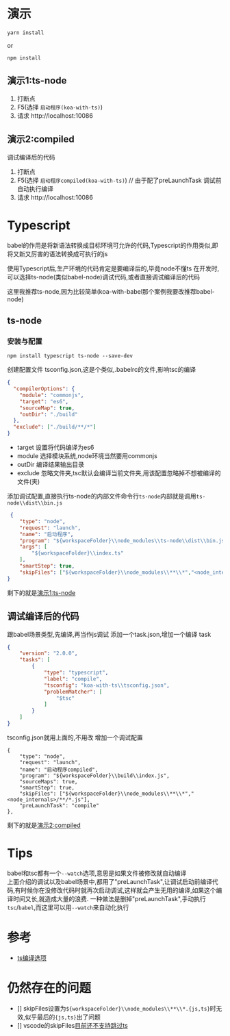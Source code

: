 # 演示

```
yarn install
```
or
```
npm install
```

## 演示1:ts-node

1. 打断点
2. F5(选择 `启动程序(koa-with-ts)`)
3. 请求 http://localhost:10086

## 演示2:compiled

调试编译后的代码

1. 打断点
2. F5(选择 `启动程序compiled(koa-with-ts)`) // 由于配了preLaunchTask 调试前自动执行编译
3. 请求 http://localhost:10086


# Typescript

babel的作用是将新语法转换成目标环境可允许的代码,Typescript的作用类似,即将又新又厉害的语法转换成可执行的js

使用Typescript后,生产环境的代码肯定是要编译后的,毕竟node不懂ts
在开发时,可以选择ts-node(类似babel-node)调试代码,或者直接调试编译后的代码

这里我推荐ts-node,因为比较简单(koa-with-babel那个案例我要改推荐babel-node)

## ts-node

### 安装与配置

```
npm install typescript ts-node --save-dev
```

创建配置文件 tsconfig.json,这是个类似,.babelrc的文件,影响tsc的编译
``` JSON
{
  "compilerOptions": {
    "module": "commonjs",
    "target": "es6",
    "sourceMap": true,
    "outDir": "./build"
  },
  "exclude": ["./build/**/*"]
}
```

- target 设置将代码编译为es6
- module 选择模块系统,node环境当然要用commonjs
- outDir 编译结果输出目录
- exclude 忽略文件夹,tsc默认会编译当前文件夹,用该配置忽略掉不想被编译的文件(夹)

添加调试配置,直接执行ts-node的内部文件命令行`ts-node`内部就是调用`ts-node\\dist\\bin.js`
``` JSON
 {
    "type": "node",
    "request": "launch",
    "name": "启动程序",
    "program": "${workspaceFolder}\\node_modules\\ts-node\\dist\\bin.js",
    "args": [
        "${workspaceFolder}\\index.ts"
    ],
    "smartStep": true,
    "skipFiles": ["${workspaceFolder}\\node_modules\\**\\*","<node_internals>/**/*.js"],
}
```

剩下的就是[演示1:ts-node](#演示1:ts-node)

## 调试编译后的代码

跟babel场景类型,先编译,再当作js调试
添加一个task.json,增加一个编译 task
``` JSON
{
    "version": "2.0.0",
    "tasks": [
        {
            "type": "typescript",
            "label": "compile",
            "tsconfig": "koa-with-ts\\tsconfig.json",
            "problemMatcher": [
                "$tsc"
            ]
        }
    ]
}
```
tsconfig.json就用上面的,不用改
增加一个调试配置
```
{
    "type": "node",
    "request": "launch",
    "name": "启动程序compiled",
    "program": "${workspaceFolder}\\build\\index.js",
    "sourceMaps": true,
    "smartStep": true,
    "skipFiles": ["${workspaceFolder}\\node_modules\\**\\*","<node_internals>/**/*.js"],
    "preLaunchTask": "compile"
},
```

剩下的就是[演示2:compiled](#演示2:compiled)

# Tips

babel和tsc都有一个`--watch`选项,意思是如果文件被修改就自动编译  
上面介绍的调试以及babel场景中,都用了"preLaunchTask",让调试启动前编译代码,有时候你在没修改代码时就再次启动调试,这样就会产生无用的编译,如果这个编译时间又长,就造成大量的浪费.
一种做法是删掉"preLaunchTask",手动执行`tsc`/`babel`,而这里可以用`--watch`来自动化执行

# 参考

- [ts编译选项](https://www.tslang.cn/docs/handbook/compiler-options.html)

# 仍然存在的问题

- [] skipFiles设置为`${workspaceFolder}\\node_modules\\**\\*.{js,ts}`时无效,似乎最后的`{js,ts}`出了问题
- [] vscode的skipFiles[目前还不支持跳过ts](https://github.com/Microsoft/vscode/issues/19308)